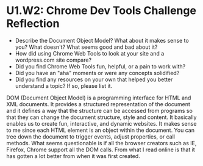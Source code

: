 # U1.W2: Chrome Dev Tools Challenge Reflection

* Describe the Document Object Model? What about it makes sense to you? What doesn't? What seems good and bad about it?
* How did using Chrome Web Tools to look at your site and a wordpress.com site compare?
* Did you find Chrome Web Tools fun, helpful, or a pain to work with?
* Did you have an "aha" moments or were any concepts solidified?
* Did you find any resources on your own that helped you better understand a topic? If so, please list it.

DOM (Document Object Model) is a programming interface for HTML and XML documents. It provides a structured representation of the document and it defines a way that the structure can be accessed from programs so that they can change the document structure, style and content.  It basically enables us to create fun, interactive, and dynamic websites.   It makes sense to me since each HTML element is an object within the document. You can tree down the document to trigger events, adjust properties, or call methods.  What seems questionable is if all the browser creators such as IE, Firefox, Chrome support all the DOM calls.  From what I read online is that it has gotten a lot better from when it was first created.   

   
